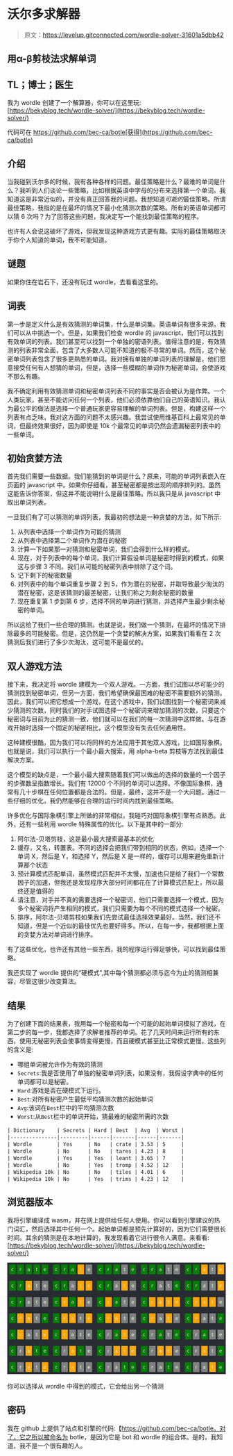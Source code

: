 # 沃尔多求解器

> 原文：<https://levelup.gitconnected.com/wordle-solver-31601a5dbb42>

## 用α-β剪枝法求解单词

## TL；博士；医生

我为 wordle 创建了一个解算器，你可以在这里玩:[https://bekyblog.tech/wordle-solver/](https://bekyblog.tech/wordle-solver/)

代码可在 https://github.com/bec-ca/botle[获得](https://github.com/bec-ca/botle)

## 介绍

当我碰到沃尔多的时候，我有各种各样的问题。最佳策略是什么？最难的单词是什么？我听到人们谈论一些策略，比如根据英语中字母的分布来选择第一个单词。我知道这是非常近似的，并没有真正回答我的问题。我想知道*可能的*最佳策略。所谓最佳策略，我指的是在最坏的情况下最小化猜测次数的策略。所有的英语单词都可以猜 6 次吗？为了回答这些问题，我决定写一个能找到最佳策略的程序。

也许有人会说这破坏了游戏，但我发现这种游戏方式更有趣。实际的最佳策略取决于你个人知道的单词，我不可能知道。

## 谜题

如果你住在岩石下，还没有玩过 wordle，去看看这里的。

## 词表

第一步是定义什么是有效猜测的单词集，什么是单词集。英语单词有很多来源，我们可以从中挑选一个。但是，如果我们检查 wordle 的 javascript，我们可以找到有效单词的列表。我们甚至可以找到一个单独的密语列表。值得注意的是，有效猜测的列表非常全面，包含了大多数人可能不知道的极不寻常的单词。然而，这个秘密单词列表包含了很多更熟悉的单词。我对拥有单独的单词列表的理解是，他们愿意接受任何有人想猜的单词，但是，选择一些模糊的单词作为秘密单词，会使游戏不那么有趣。

我不确定利用有效猜测单词和秘密单词列表不同的事实是否会被认为是作弊。一个人类玩家，甚至不能访问任何一个列表，他们必须依靠他们自己的英语知识。我认为最公平的做法是选择一个普通玩家更容易理解的单词列表。但是，构建这样一个列表有点乏味，我对这方面的问题不太感兴趣。我尝试使用维基百科上最常见的单词，但最终效果很好，因为即使是 10k 个最常见的单词仍然会遗漏秘密列表中的一些单词。

## 初始贪婪方法

首先我们需要一些数据。我们能猜到的单词是什么？原来，可能的单词列表嵌入在页面的 javascript 中。如果你仔细看，甚至秘密都是按出现的顺序排列的。虽然这能告诉你答案，但这并不能说明什么是最佳策略。所以我只是从 javascript 中取出单词列表。

一旦我们有了可以猜测的单词列表，我最初的想法是一种贪婪的方法，如下所示:

1.  从列表中选择一个单词作为可能的猜测
2.  从列表中选择第二个单词作为潜在的秘密
3.  计算一下如果那一对猜测和秘密单词，我们会得到什么样的模式。
4.  现在，对于列表中的每个单词，我们计算假设单词是秘密时得到的模式，如果这与步骤 3 不同。我们从可能的秘密列表中排除了这个词。
5.  记下剩下的秘密数量
6.  对列表中的每个单词重复步骤 2 到 5，作为潜在的秘密，并取导致最少淘汰的潜在秘密，这是该猜测的最差秘密，让我们称之为剩余秘密的数量
7.  现在重复第 1 步到第 6 步，选择不同的单词进行猜测，并选择产生最少剩余秘密的单词。

所以这给了我们一些合理的猜测。也就是说，我们做一个猜测，在最坏的情况下排除最多的可能秘密。但是，这仍然是一个贪婪的解决方案，如果我们看看在 2 次猜测后我们进行了多少次淘汰，这可能不是最优的。

## 双人游戏方法

接下来，我决定将 wordle 建模为一个双人游戏。一方面，我们试图以尽可能少的猜测找到秘密单词，但另一方面，我们希望确保最困难的秘密不需要额外的猜测。因此，我们可以把它想成一个游戏，在这个游戏中，我们试图找到一个秘密词来减少猜测的次数，同时我们的对手试图选择一个秘密词来增加猜测的次数，只要这个秘密词与目前为止的猜测一致，他们就可以在我们的每一次猜测中这样做。与在游戏开始时选择一个固定的秘密相比，这个模型没有失去任何通用性。

这种建模很酷，因为我们可以将同样的方法应用于其他双人游戏，比如国际象棋。也就是说，我们可以执行一个最小最大搜索，用 alpha-beta 剪枝等方法找到最佳解决方案。

这个模型的缺点是，一个最小最大搜索随着我们可以做出的选择的数量的一个因子的步骤数呈指数增长。我们有 12000 个不同的单词可以选择。不像国际象棋，通常有几十步棋在任何位置都是合法的。但是，最终，这并不是一个大问题。通过一些仔细的优化，我仍然能够在合理的运行时间内找到最佳策略。

许多优化与国际象棋引擎上所做的非常相似，我碰巧对国际象棋引擎有点熟悉。此外，还有一些利用 wordle 特殊属性的优化。以下是其中的一部分:

1.  阿尔法-贝塔剪枝，这是最小最大搜索最基本的优化
2.  缓存，又名，转置表。不同的选择会把我们带到相同的状态，例如，选择一个单词 X，然后是 Y，和选择 Y，然后是 X 是一样的，缓存可以用来避免重新计算那个状态
3.  预计算模式匹配单词，虽然模式匹配并不太慢，加速也只是给了我们一个常数因子的加速，但我还是发现程序大部分时间都花在了计算模式匹配上，所以最终还是值得的
4.  请注意，对手并不真的需要选择一个秘密词，他们只需要选择一个模式，因为多个秘密词将产生相同的模式，我们只需要为每个不同的模式选择一个秘密。
5.  排序，阿尔法-贝塔剪枝如果我们先尝试最佳选择效果最好。当然，我们还不知道，但是一个近似的最佳优先也要好得多。所以，在每一步，我都根据上面的贪婪方法对单词进行排序。

有了这些优化，也许还有其他一些东西，我的程序运行得足够快，可以找到最佳策略。

我还实现了 wordle 提供的“硬模式”,其中每个猜测都必须与迄今为止的猜测相兼容，尽管这很少改变算法。

## 结果

为了创建下面的结果表，我用每一个秘密和每一个可能的起始单词模拟了游戏，在第二步的每一步，我都选择了求解者推荐的单词。花了几天时间来运行所有的东西，使用无秘密列表会使事情变得更慢，而且硬模式甚至比正常模式更慢。这些列的含义是:

*   哪组单词被允许作为有效的猜测
*   `Secrets`:我是否使用了单独的秘密单词列表，如果没有，我假设字典中的任何单词都可以是秘密。
*   `Hard`:游戏是否在硬模式下运行。
*   `Best`:对所有秘密产生最低平均猜测次数的起始单词
*   `Avg`:该词在`Best`栏中的平均猜测次数
*   `Worst`:从`Best`栏中的单词开始，猜最难的秘密所需的次数

```
| Dictionary    | Secrets | Hard | Best  | Avg  | Worst |
|---------------|---------|------|-------|------|-------|
| Wordle        | Yes     | No   | crate | 3.53 | 5     |
| Wordle        | No      | No   | tares | 4.23 | 8     |
| Wordle        | Yes     | Yes  | leant | 3.65 | 7     |
| Wordle        | No      | Yes  | tromp | 4.52 | 12    |
| Wikipedia 10k | No      | No   | tiles | 4.01 | 6     |
| Wikipedia 10k | No      | Yes  | trims | 4.23 | 12    |
```

## 浏览器版本

我将引擎编译成 wasm，并在网上提供给任何人使用。你可以看到引擎建议的热门词汇，然后选择其中任何一个。起始单词都是预先计算好的，因为它们需要很长时间。其余的猜测是在本地计算的，我发现看着它进行很令人满意。来看看:[https://bekyblog.tech/wordle-solver/](https://bekyblog.tech/wordle-solver/)

![](img/9e97a6b7b3a90a6251b6eda5b02dbe61.png)

你可以选择从 wordle 中得到的模式，它会给出另一个猜测

## 密码

我在 github 上提供了站点和引擎的代码:【https://github.com/bec-ca/botle。对了，它之所以被命名为 botle，是因为它是 bot 和 wordle 的组合体。是的，我知道，我不是一个很有趣的人。